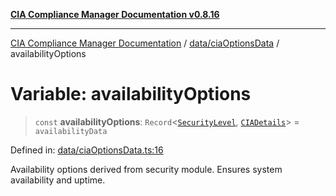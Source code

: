 [**CIA Compliance Manager Documentation v0.8.16**](../../../README.md)

***

[CIA Compliance Manager Documentation](../../../modules.md) / [data/ciaOptionsData](../README.md) / availabilityOptions

# Variable: availabilityOptions

> `const` **availabilityOptions**: `Record`\<[`SecurityLevel`](../../../types/cia/type-aliases/SecurityLevel.md), [`CIADetails`](../../../types/interfaces/CIADetails.md)\> = `availabilityData`

Defined in: [data/ciaOptionsData.ts:16](https://github.com/Hack23/cia-compliance-manager/blob/96f4020424aba8c55d4fe94eddf596babc070968/src/data/ciaOptionsData.ts#L16)

Availability options derived from security module.
Ensures system availability and uptime.
